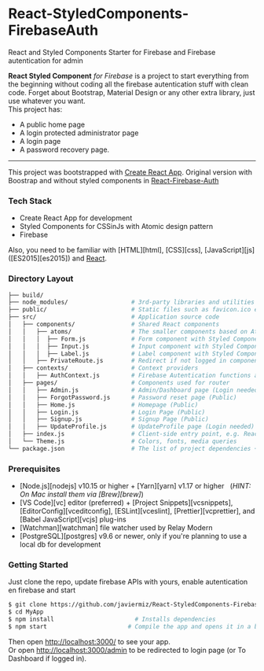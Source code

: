 # React-StyledComponents-FirebaseAuth
 React and Styled Components Starter for Firebase and Firebase autentication for admin

**React Styled Component** _for Firebase_ is a project to start everything from the beginning without coding all the firebase autentication stuff with clean code. Forget about Bootstrap, Material Design or any other extra library, just use whatever you want. <br>
This project has:
- A public home page
- A login protected administrator page 
- A login page
- A password recovery page.
---

This project was bootstrapped with [Create React App](https://github.com/facebookincubator/create-react-app).
Original version with Boostrap and without styled components in [React-Firebase-Auth](https://github.com/WebDevSimplified/React-Firebase-Auth)

### Tech Stack

- Create React App for development
- Styled Components for CSSinJs with Atomic design pattern
- Firebase

Also, you need to be familiar with [HTML][html], [CSS][css], [JavaScript][js] ([ES2015][es2015]) and [React](https://reactjs.org/docs/).

### Directory Layout

```bash
├── build/
├── node_modules/                  # 3rd-party libraries and utilities
├── public/                        # Static files such as favicon.ico etc.
├── src/                           # Application source code
│   ├── components/                # Shared React components
│   │   ├── atoms/                 # The smaller components based on Atomic Design
│   │   │  ├── Form.js             # Form component with Styled Components
│   │   │  ├── Input.js            # Input component with Styled Components
│   │   │  ├── Label.js            # Label component with Styled Components
│   │   ├── PrivateRoute.js        # Redirect if not logged in component
│   ├── contexts/                  # Context providers
│   │   ├── AuthContext.js         # Firebase Autentication functions and user context
│   ├── pages/                     # Components used for router
│   │   ├── Admin.js               # Admin/Dashboard page (Login needed)
│   │   ├── ForgotPassword.js      # Password reset page (Public)
│   │   ├── Home.js                # Homepage (Public)
│   │   ├── Login.js               # Login Page (Public)
│   │   ├── Signup.js              # Signup Page (Public)
│   │   ├── UpdateProfile.js       # UpdateProfile page (Login needed)
│   ├── index.js                   # Client-side entry point, e.g. ReactDOM.render(<App />, container)
│   └── Theme.js                   # Colors, fonts, media queries
└── package.json                   # The list of project dependencies + NPM scripts
```

### Prerequisites

- [Node.js][nodejs] v10.15 or higher + [Yarn][yarn] v1.17 or higher &nbsp; (_HINT: On Mac install
  them via [Brew][brew]_)
- [VS Code][vc] editor (preferred) + [Project Snippets][vcsnippets], [EditorConfig][vceditconfig],
  [ESLint][vceslint], [Prettier][vcprettier], and [Babel JavaScript][vcjs] plug-ins
- [Watchman][watchman] file watcher used by Relay Modern
- [PostgreSQL][postgres] v9.6 or newer, only if you're planning to use a local db for development

### Getting Started

Just clone the repo, update firebase APIs with yours, enable autentication en firebase and start

```bash
$ git clone https://github.com/javiermiz/React-StyledComponents-FirebaseAuth MyApp
$ cd MyApp
$ npm install                       # Installs dependencies
$ npm start                       # Compile the app and opens it in a browser with "live reload"
```

Then open [http://localhost:3000/](http://localhost:3000/) to see your app.<br>
Or open [http://localhost:3000/admin](http://localhost:3000/admin) to be redirected to login page (or To Dashboard if logged in).<br>

